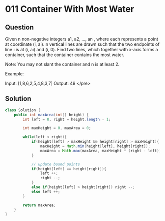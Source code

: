 # 011 Container With Most Water

## Question

 Given n non-negative integers a1, a2, ..., an , where each represents a point at coordinate \(i, ai\). n vertical lines are drawn such that the two endpoints of line i is at \(i, ai\) and \(i, 0\). Find two lines, which together with x-axis forms a container, such that the container contains the most water.

Note: You may not slant the container and n is at least 2.

Example:

Input: \[1,8,6,2,5,4,8,3,7\] Output: 49 &lt;/pre&gt;

## Solution

```java
class Solution {
    public int maxArea(int[] height) {
        int left = 0, right = height.length - 1;

        int maxHeight = 0, maxArea = 0;

        while(left < right){
            if(height[left] > maxHeight && height[right] > maxHeight){
                maxHeight = Math.min(height[left], height[right]);
                maxArea = Math.max(maxArea, maxHeight * (right - left));
            }

            // update bound points
            if(height[left] == height[right]){
                left ++;
                right --;
            }
            else if(height[left] > height[right]) right --;
            else left ++;
        }

        return maxArea;
    }
}
```

